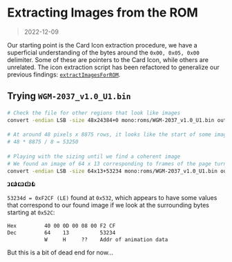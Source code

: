 # Extracting Images from the ROM

> 2022-12-09

Our starting point is the Card Icon extraction procedure, we have a superficial understanding of the bytes around the `0x00, 0x05, 0x00` delimiter. Some of these are pointers to the Card Icon, while others are unrelated. The icon extraction script has been refactored to generalize our previous findings: [`extractImagesForROM`](../utils/extractImagesForROM.js).

## Trying `WGM-2037_v1.0_U1.bin`

```bash
# Check the file for other regions that look like images
convert -endian LSB -size 48x24384+0 mono:roms/WGM-2037_v1.0_U1.bin out.png

# At around 48 pixels x 8875 rows, it looks like the start of some image frames for a book page turning animation
# 48 * 8875 / 8 = 53250

# Playing with the sizing until we find a coherent image
# We found an image of 64 x 13 corresponding to frames of the page turning animation
convert -endian LSB -size 64x13+53234 mono:roms/WGM-2037_v1.0_U1.bin out.png
```

<img src="../../photos/WGM-2037/book-page-turning-animation.png">

`53234d = 0xF2CF (LE)` found at `0x532`, which appears to have some values that correspond to our found image if we look at the surrounding bytes starting at `0x52C`:

```
Hex         40 00 0D 00 08 00 F2 CF
Dec         64    13          53234
            W     H     ??    Addr of animation data
```

But this is a bit of dead end for now...






